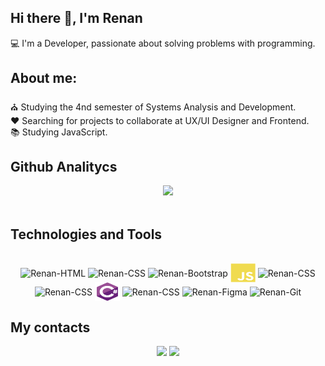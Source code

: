 ## Hi there 👋, I'm Renan

💻 I'm a Developer, passionate about solving problems with programming.

## About me:<br>
⛪   Studying the 4nd semester of Systems Analysis and Development.<br>
❤️   Searching for projects to collaborate at UX/UI Designer and Frontend.<br>
📚   Studying JavaScript.

## Github Analitycs
<div align="center">
  <img height="250em" src="https://github-readme-stats.vercel.app/api/top-langs/?username=renawmontanari&layout=compact&langs_count=7&theme=dark"/>
</div><br>

## Technologies and Tools
<div align="center"> 
<div style="display: inline_block"><br>
  <img align="center" alt="Renan-HTML" height="30" width="80" src="https://img.shields.io/badge/HTML5-E34F26?style=for-the-badge&logo=html5&logoColor=white">
  <img align="center" alt="Renan-CSS" height="30" width="80" src="https://img.shields.io/badge/CSS3-1572B6?style=for-the-badge&logo=css3&logoColor=white">
  <img align="center" alt="Renan-Bootstrap" height="30" width="40" src="https://getbootstrap.com/docs/4.0/assets/brand/bootstrap-solid.svg">
  <img align="center" alt="Renan-Js" height="30" width="40" src="https://raw.githubusercontent.com/devicons/devicon/master/icons/javascript/javascript-plain.svg">
  <img align="center" alt="Renan-CSS" height="30" width="80" src="https://img.shields.io/badge/React-20232A?style=for-the-badge&logo=react&logoColor=61DAFB">
  <img align="center" alt="Renan-CSS" height="30" width="80" src="https://img.shields.io/badge/PHP-777BB4?style=for-the-badge&logo=php&logoColor=white">
  <img align="center" alt="Renan-Csharp" height="30" width="40" src="https://raw.githubusercontent.com/devicons/devicon/master/icons/csharp/csharp-original.svg">
  <img align="center" alt="Renan-CSS" height="30" width="80" src="https://img.shields.io/badge/MySQL-00000F?style=for-the-badge&logo=mysql&logoColor=white">
  <img align="center" alt="Renan-Figma" height="30" width="40" src="https://cdn.jsdelivr.net/gh/devicons/devicon/icons/figma/figma-original.svg" />
  <img align="center" alt="Renan-Git" height="30" width="40" src="https://cdn.jsdelivr.net/gh/devicons/devicon/icons/git/git-original.svg" />
</div></div>

##

## My contacts
<div align="center"> 
<div>
  <a href = "mailto:rwmontanari@gmail.com"><img src="https://img.shields.io/badge/-Gmail-%23333?style=for-the-badge&logo=gmail&logoColor=white" target="_blank"></a>
  <a href="https://www.linkedin.com/in/renan-w-montanari/" target="_blank"><img src="https://img.shields.io/badge/-LinkedIn-%230077B5?style=for-the-badge&logo=linkedin&logoColor=white" target="_blank"></a>
</div>
</div>

<!---
renawmontanari/renawmontanari is a ✨ special ✨ repository because its `README.md` (this file) appears on your GitHub profile.
You can click the Preview link to take a look at your changes.
--->

